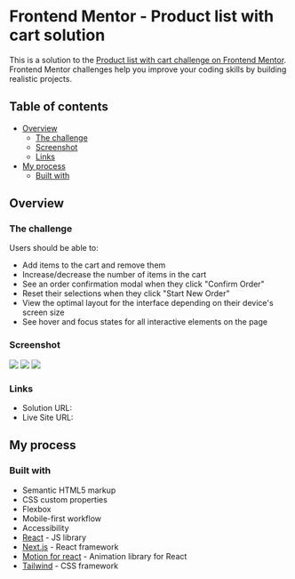 # Frontend Mentor - Product list with cart solution

This is a solution to the [Product list with cart challenge on Frontend Mentor](https://www.frontendmentor.io/challenges/product-list-with-cart-5MmqLVAp_d). Frontend Mentor challenges help you improve your coding skills by building realistic projects. 

## Table of contents

- [Overview](#overview)
  - [The challenge](#the-challenge)
  - [Screenshot](#screenshot)
  - [Links](#links)
- [My process](#my-process)
  - [Built with](#built-with)

## Overview

### The challenge

Users should be able to:

- Add items to the cart and remove them
- Increase/decrease the number of items in the cart
- See an order confirmation modal when they click "Confirm Order"
- Reset their selections when they click "Start New Order"
- View the optimal layout for the interface depending on their device's screen size
- See hover and focus states for all interactive elements on the page

### Screenshot

![](./assets/images/Products_list_with_cart_empty.png)
![](./assets/images/Products_list_with_cart_added_items.png)
![](./assets/images/Order_Confirmation.png)


### Links

- Solution URL: [](https://github.com/cassiopeia001/products-list-with-cart)
- Live Site URL: [](https://cassiopeia001.github.io/products-list-with-cart/)

## My process

### Built with

- Semantic HTML5 markup
- CSS custom properties
- Flexbox
- Mobile-first workflow
- Accessibility
- [React](https://reactjs.org/) - JS library
- [Next.js](https://nextjs.org/) - React framework
- [Motion for react](https://motion.dev/docs/react) - Animation library for React 
- [Tailwind](https://tailwindcss.com/) - CSS framework
